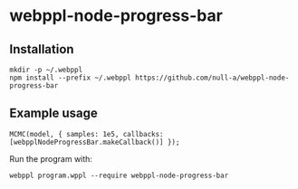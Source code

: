 # webppl-node-progress-bar

## Installation

    mkdir -p ~/.webppl
    npm install --prefix ~/.webppl https://github.com/null-a/webppl-node-progress-bar

## Example usage

    MCMC(model, { samples: 1e5, callbacks: [webpplNodeProgressBar.makeCallback()] });

Run the program with:

    webppl program.wppl --require webppl-node-progress-bar
